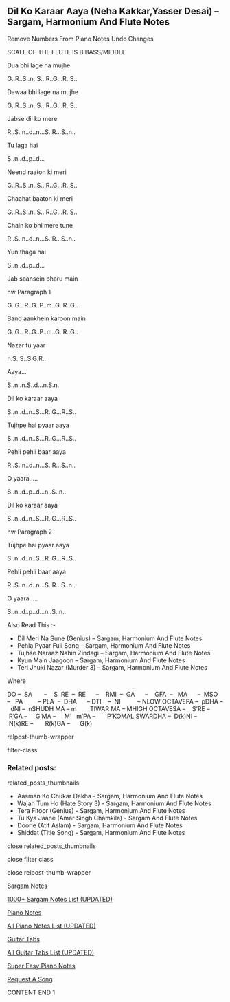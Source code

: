
## Dil Ko Karaar Aaya (Neha Kakkar,Yasser Desai) – Sargam, Harmonium And Flute Notes

Remove Numbers From Piano Notes
Undo Changes

SCALE OF THE FLUTE IS B BASS/MIDDLE

Dua bhi lage na mujhe

G..R..S..n..S…R..G…R..S..

Dawaa bhi lage na mujhe

G..R..S..n..S…R..G…R..S..

Jabse dil ko mere

R..S..n..d..n…S..R…S..n..

Tu laga hai

S..n..d..p..d…

Neend raaton ki meri

G..R..S..n..S…R..G…R..S..

Chaahat baaton ki meri

G..R..S..n..S…R..G…R..S..

Chain ko bhi mere tune

R..S..n..d..n…S..R…S..n..

Yun thaga hai

S..n..d..p..d…

Jab saansein bharu main

nw Paragraph 1

G..G.. R..G..P..m..G..R..G..

Band aankhein karoon main

G..G.. R..G..P..m..G..R..G..

Nazar tu yaar

n.S..S..S.G.R..

Aaya…

S..n..n.S..d…n.S.n.

Dil ko karaar aaya

S..n..d..n..S…R..G…R..S..

Tujhpe hai pyaar aaya

S..n..d..n..S…R..G…R..S..

Pehli pehli baar aaya

R..S..n..d..n…S..R…S..n..

O yaara…..

S..n..d..p..d…n..S..n..

Dil ko karaar aaya

S..n..d..n..S…R..G…R..S..

nw Paragraph 2

Tujhpe hai pyaar aaya

S..n..d..n..S…R..G…R..S..

Pehli pehli baar aaya

R..S..n..d..n…S..R…S..n..

O yaara…..

S..n..d..p..d…n..S..n..

Also Read This :-

* Dil Meri Na Sune (Genius) – Sargam, Harmonium And Flute Notes
* Pehla Pyaar Full Song – Sargam, Harmonium And Flute Notes
* Tujhse Naraaz Nahin Zindagi – Sargam, Harmonium And Flute Notes
* Kyun Main Jaagoon – Sargam, Harmonium And Flute Notes
* Teri Jhuki Nazar (Murder 3) – Sargam, Harmonium And Flute Notes

Where

DO –  SA       –    S  RE  –  RE      –    RMI  –  GA      –    GFA  –   MA      –  MSO  –   PA         – PLA  –  DHA      – DTI    –  NI          – NLOW OCTAVEPA –  pDHA –  dNI –  nSHUDH MA – m        TIWAR MA – MHIGH OCTAVESA –    S’RE –     R’GA –     G’MA –     M’   m’PA –       P’KOMAL SWARDHA –  D(k)NI –       N(k)RE –       R(k)GA –      G(k)

relpost-thumb-wrapper

filter-class

### Related posts:

related_posts_thumbnails

* Aasman Ko Chukar Dekha - Sargam, Harmonium And Flute Notes
* Wajah Tum Ho (Hate Story 3) - Sargam, Harmonium And Flute Notes
* Tera Fitoor (Genius) - Sargam, Harmonium And Flute Notes
* Tu Kya Jaane (Amar Singh Chamkila) - Sargam And Flute Notes
* Doorie (Atif Aslam) - Sargam, Harmonium And Flute Notes
* Shiddat (Title Song) - Sargam, Harmonium And Flute Notes

close related_posts_thumbnails

close filter class

close relpost-thumb-wrapper

[Sargam Notes](https://www.notationsworld.com/sargam-notes.html)

[1000+ Sargam Notes List (UPDATED)](https://www.notationsworld.com/all-songs-list-sargam-notes.html)

[Piano Notes](https://www.notationsworld.com/piano-notes.html)

[All Piano Notes List (UPDATED)](https://www.notationsworld.com/all-songs-list-piano-notes.html)

[Guitar Tabs](https://www.notationsworld.com/guitar-tabs.html)

[All Guitar Tabs List (UPDATED)](https://www.notationsworld.com/all-songs-list-guitar-tabs.html)

[Super Easy Piano Notes](https://studywall.in/)

[Request A Song](https://www.notationsworld.com/request-a-song.html)

CONTENT END 1

